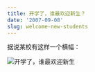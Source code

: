 ```yaml
---
title: 开学了，谁最欢迎新生？
date: '2007-09-08'
slug: welcome-new-students
---
```


据说某校有这样一个横幅：

![开学了，谁最欢迎新生](https://db.yihui.org/imgur/y4owt.jpg)

